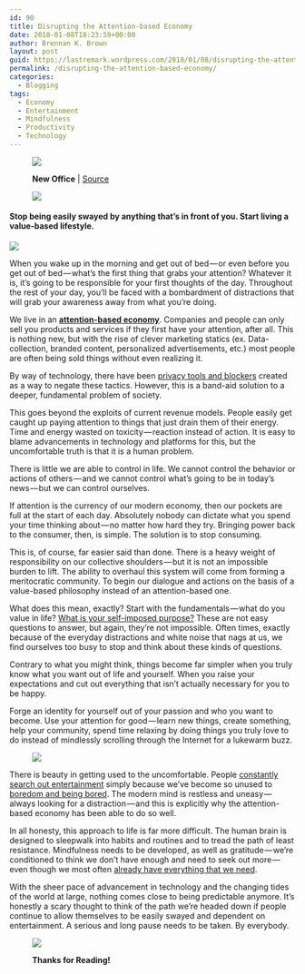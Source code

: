 ```yaml
---
id: 90
title: Disrupting the Attention-based Economy
date: 2018-01-08T18:23:59+00:00
author: Brennan K. Brown
layout: post
guid: https://lastremark.wordpress.com/2018/01/08/disrupting-the-attention-based-economy/
permalink: /disrupting-the-attention-based-economy/
categories:
  - Blogging
tags:
  - Economy
  - Entertainment
  - Mindfulness
  - Productivity
  - Technology
---
```

<figure class="wp-caption"> 

<img data-width="1024" data-height="768" src="https://cdn-images-1.medium.com/max/2560/1*wm509xrohy46UG3caEwsWQ.png" /> <figcaption class="wp-caption-text">**New Office** | <a href="https://www.flickr.com/photos/philliecasablanca/3344142642" target="_blank" rel="noopener noreferrer">Source</a></figcaption></figure> <figure> 

<img data-width="4000" data-height="250" src="https://cdn-images-1.medium.com/max/800/1*75f3FyFy5_WnAC4joYEXJQ.png" />  
</figure> 

#### Stop being easily swayed by anything that’s in front of you. Start living a value-based lifestyle.<figure> 

<img data-width="1400" data-height="62" src="https://cdn-images-1.medium.com/max/800/1*A1HXExeRru-asgR6_gN4Sw.png" />  
</figure> 

When you wake up in the morning and get out of bed — or even before you get out of bed — what’s the first thing that grabs your attention? Whatever it is, it’s going to be responsible for your first thoughts of the day. Throughout the rest of your day, you’ll be faced with a bombardment of distractions that will grab your awareness away from what you’re doing.

We live in an <a href="https://techcrunch.com/2017/07/30/the-attention-economy-created-by-silicon-valley-is-bankrupting-us/" target="_blank" rel="noopener noreferrer"><strong>attention-based economy</strong></a>. Companies and people can only sell you products and services if they first have your attention, after all. This is nothing new, but with the rise of clever marketing statics (ex. Data-collection, branded content, personalized advertisements, etc.) most people are often being sold things without even realizing it.

By way of technology, there have been <a href="https://www.privacytools.io/" target="_blank" rel="noopener noreferrer">privacy tools and blockers</a> created as a way to negate these tactics. However, this is a band-aid solution to a deeper, fundamental problem of society.

This goes beyond the exploits of current revenue models. People easily get caught up paying attention to things that just drain them of their energy. Time and energy wasted on toxicity — reaction instead of action. It is easy to blame advancements in technology and platforms for this, but the uncomfortable truth is that it is a human problem.

There is little we are able to control in life. We cannot control the behavior or actions of others — and we cannot control what’s going to be in today’s news — but we can control ourselves.

If attention is the currency of our modern economy, then our pockets are full at the start of each day. Absolutely nobody can dictate what you spend your time thinking about — no matter how hard they try. Bringing power back to the consumer, then, is simple. The solution is to stop consuming.

This is, of course, far easier said than done. There is a heavy weight of responsibility on our collective shoulders — but it is not an impossible burden to lift. The ability to overhaul this system will come from forming a meritocratic community. To begin our dialogue and actions on the basis of a value-based philosophy instead of an attention-based one.

What does this mean, exactly? Start with the fundamentals — what do you value in life? <a href="https://www.success.com/article/how-to-write-your-personal-mission-statement" target="_blank" rel="noopener noreferrer">What is your self-imposed purpose?</a> These are not easy questions to answer, but again, they’re not impossible. Often times, exactly because of the everyday distractions and white noise that nags at us, we find ourselves too busy to stop and think about these kinds of questions.

Contrary to what you might think, things become far simpler when you truly know what you want out of life and yourself. When you raise your expectations and cut out everything that isn’t actually necessary for you to be happy.

Forge an identity for yourself out of your passion and who you want to become. Use your attention for good — learn new things, create something, help your community, spend time relaxing by doing things you truly love to do instead of mindlessly scrolling through the Internet for a lukewarm buzz.<figure> 

<img data-width="1200" data-height="600" src="https://cdn-images-1.medium.com/max/1200/1*0rrraKR-9n9PmtrtsDemYg.png" />  
</figure> 

There is beauty in getting used to the uncomfortable. People <a href="https://www.theguardian.com/media/2017/feb/02/amusing-ourselves-to-death-neil-postman-trump-orwell-huxley" target="_blank" rel="noopener noreferrer">constantly search out entertainment</a> simply because we’ve become so unused to <a href="https://www.npr.org/sections/alltechconsidered/2015/01/12/376717870/bored-and-brilliant-a-challenge-to-disconnect-from-your-phone" target="_blank" rel="noopener noreferrer">boredom and being bored</a>. The modern mind is restless and uneasy — always looking for a distraction — and this is explicitly why the attention-based economy has been able to do so well.

In all honesty, this approach to life is far more difficult. The human brain is designed to sleepwalk into habits and routines and to tread the path of least resistance. Mindfulness needs to be developed, as well as gratitude — we’re conditioned to think we don’t have enough and need to seek out more — even though we most often <a href="https://markmanson.net/everything-you-need" target="_blank" rel="noopener noreferrer">already have everything that we need</a>.

With the sheer pace of advancement in technology and the changing tides of the world at large, nothing comes close to being predictable anymore. It’s honestly a scary thought to think of the path we’re headed down if people continue to allow themselves to be easily swayed and dependent on entertainment. A serious and long pause needs to be taken. By everybody.<figure class="wp-caption"> 

[<img data-width="2400" data-height="1800" src="https://cdn-images-1.medium.com/max/800/1*pRon9UAtEO-JzTY-7mg1jA.png" />](https://medium.com/@brennanbrown)<figcaption class="wp-caption-text">**Thanks for Reading!**</figcaption></figure>